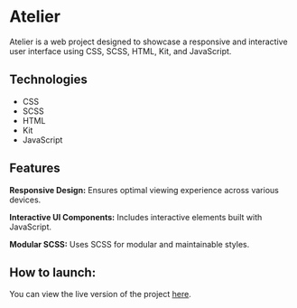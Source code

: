 # Atelier
Atelier is a web project designed to showcase a responsive and interactive user interface using CSS, SCSS, HTML, Kit, and JavaScript.

## Technologies
* CSS
* SCSS
* HTML
* Kit
* JavaScript

## Features
**Responsive Design:**
Ensures optimal viewing experience across various devices.

**Interactive UI Components:**
Includes interactive elements built with JavaScript.

**Modular SCSS:**
Uses SCSS for modular and maintainable styles.

## How to launch:
You can view the live version of the project [here](https://atelier-three.vercel.app/).
